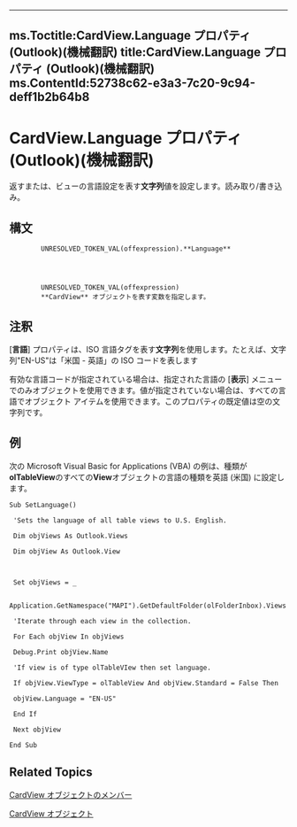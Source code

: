 

---
ms.Toctitle:CardView.Language プロパティ (Outlook)(機械翻訳)
title:CardView.Language プロパティ (Outlook)(機械翻訳)
ms.ContentId:52738c62-e3a3-7c20-9c94-deff1b2b64b8
---
# CardView.Language プロパティ (Outlook)(機械翻訳)




返すまたは、ビューの言語設定を表す**文字列**値を設定します。読み取り/書き込み。

## 構文

            UNRESOLVED_TOKEN_VAL(offexpression).**Language**




            UNRESOLVED_TOKEN_VAL(offexpression)
            **CardView** オブジェクトを表す変数を指定します。



## 注釈
[**言語**] プロパティは、ISO 言語タグを表す**文字列**を使用します。たとえば、文字列"EN-US"は「米国 - 英語」の ISO コードを表します



有効な言語コードが指定されている場合は、指定された言語の [**表示**] メニューでのみオブジェクトを使用できます。値が指定されていない場合は、すべての言語でオブジェクト アイテムを使用できます。このプロパティの既定値は空の文字列です。



## 例
次の Microsoft Visual Basic for Applications (VBA) の例は、種類が**olTableView**のすべての**View**オブジェクトの言語の種類を英語 (米国) に設定します。

```vba
Sub SetLanguage() 
 
 'Sets the language of all table views to U.S. English. 
 
 Dim objViews As Outlook.Views 
 
 Dim objView As Outlook.View 
 
 
 
 Set objViews = _ 
 
 Application.GetNamespace("MAPI").GetDefaultFolder(olFolderInbox).Views 
 
 'Iterate through each view in the collection. 
 
 For Each objView In objViews 
 
 Debug.Print objView.Name 
 
 'If view is of type olTableVIew then set language. 
 
 If objView.ViewType = olTableView And objView.Standard = False Then 
 
 objView.Language = "EN-US" 
 
 End If 
 
 Next objView 
 
End Sub
```




## Related Topics

[CardView オブジェクトのメンバー](8b9eda10-1ece-c961-e432-3fca6dfb4f07.md)

[CardView オブジェクト](cdac229b-f2b6-9ecb-e1a7-b53509426570.md)




